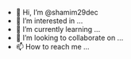 - 👋 Hi, I’m @shamim29dec
- 👀 I’m interested in ...
- 🌱 I’m currently learning ...
- 💞️ I’m looking to collaborate on ...
- 📫 How to reach me ...

<!---
shamim29dec/shamim29dec is a ✨ special ✨ repository because its `README.md` (this file) appears on your GitHub profile.
You can click the Preview link to take a look at your changes.
--->
